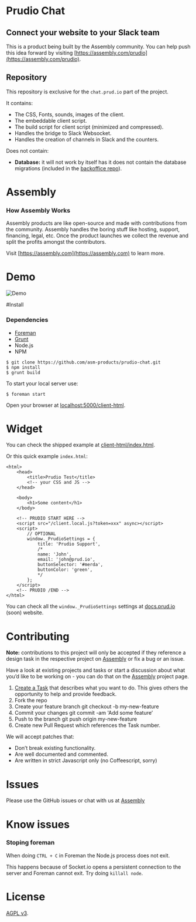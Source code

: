 # Prudio Chat

## Connect your website to your Slack team

This is a product being built by the Assembly community. You can help push this idea forward by visiting [https://assembly.com/prudio](https://assembly.com/prudio).

## Repository

This repository is exclusive for the `chat.prud.io` part of the project.

It contains:

* The CSS, Fonts, sounds, images of the client.
* The embeddable client script.
* The build script for client script (minimized and compressed).
* Handles the bridge to Slack Websocket.
* Handles the creation of channels in Slack and the counters.

Does not contain:


* **Database:** it will not work by itself has it does not contain the database migrations (included in the [backoffice repo](#soon)).

# Assembly

### How Assembly Works

Assembly products are like open-source and made with contributions from the community. Assembly handles the boring stuff like hosting, support, financing, legal, etc. Once the product launches we collect the revenue and split the profits amongst the contributors.

Visit [https://assembly.com](https://assembly.com) to learn more.

# Demo

![Demo](http://g.recordit.co/UGeRPvWx3C.gif)

#Install

### Dependencies

* [Foreman](https://github.com/ddollar/foreman)
* [Grunt](http://gruntjs.com/)
* Node.js
* NPM

```
$ git clone https://github.com/asm-products/prudio-chat.git 
$ npm install
$ grunt build
```

To start your local server use:

```
$ foreman start
```

Open your browser at [localhost:5000/client-html](http://localhost:5000/client-html).

# Widget 

You can check the shipped example at [client-html/index.html](https://github.com/asm-products/prudio-chat/blob/master/client-html/index.html).

Or this quick example `index.html`:

```
<html>
	<head>
		<title>Prudio Test</title>
		<!-- your CSS and JS -->
	</head>
	
	<body>
		<h1>Some content</h1>
	</body>
	
	<!-- PRUDIO START HERE -->
	<script src="/client.local.js?token=xxx" async></script>
	<script>
  		// OPTIONAL
      	window._PrudioSettings = {
        	title: 'Prudio Support',
        	/*
        	name: 'John',
        	email: 'john@prud.io',
        	buttonSelector: '#merda',
        	buttonColor: 'green',
        	*/
      	};
	</script>
	<!-- PRUDIO /END -->
</html>
```

You can check all the `window._PrudioSettings` settings at [docs.prud.io](http://docs.prud.io) (soon) website.

# Contributing

**Note:** contributions to this project will only be accepted if they reference a design task in the respective project on [Assembly](https://assembly.com/prudio) or fix a bug or an issue.

Have a look at existing projects and tasks or start a discussion about what you’d like to be working on - you can do that on the [Assembly](https://assembly.com/prudio) project page.

1. [Create a Task](https://assembly.com/prudio/bounties/new) that describes what you want to do. This gives others the opportunity to help and provide feedback.
2. Fork the repo
3. Create your feature branch git checkout -b my-new-feature
4. Commit your changes git commit -am 'Add some feature’
5. Push to the branch git push origin my-new-feature
6. Create new Pull Request which references the Task number.

We will accept patches that:

* Don’t break existing functionality.
* Are well documented and commented.
* Are written in strict Javascript only (no Coffeescript, sorry)

# Issues

Please use the GitHub issues or chat with us at [Assembly](https://assembly.com/chat/prudio)

# Know issues

### Stoping foreman

When doing `CTRL + C` in Foreman the Node.js process does not exit.

This happens because of Socket.io opens a persistent connection to the server and Foreman cannot exit. Try doing `killall node`.

# License

[AGPL v3](https://github.com/asm-products/prudio-chat/blob/master/LICENSE).